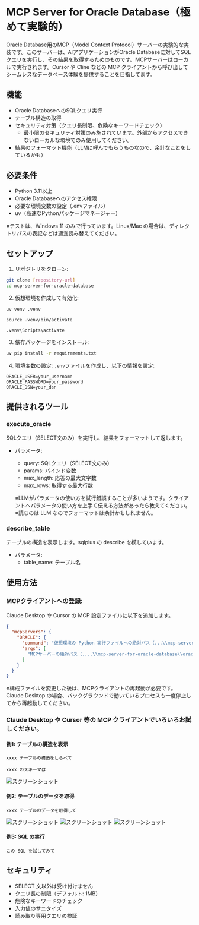 # MCP Server for Oracle Database（極めて実験的）

Oracle Database用のMCP（Model Context Protocol）サーバーの実験的な実装です。このサーバーは、AIアプリケーションがOracle Databaseに対してSQLクエリを実行し、その結果を取得するためのものです。MCPサーバーはローカルで実行されます。Cursor や Cline などの MCP クライアントから呼び出してシームレスなデータベース体験を提供することを目指してます。

## 機能

- Oracle DatabaseへのSQLクエリ実行
- テーブル構造の取得
- セキュリティ対策（クエリ長制限、危険なキーワードチェック）
    - 最小限のセキュリティ対策のみ施されています。外部からアクセスできないローカルな環境でのみ使用してください。
- 結果のフォーマット機能（LLMに呼んでもらうものなので、余計なことをしているかも）

## 必要条件

- Python 3.11以上
- Oracle  Databaseへのアクセス権限
- 必要な環境変数の設定（.envファイル）
- uv（高速なPythonパッケージマネージャー）

※テストは、Windows 11 のみで行っています。Linux/Mac の場合は、ディレクトリパスの表記などは適宜読み替えてください。

## セットアップ

1. リポジトリをクローン:
```bash
git clone [repository-url]
cd mcp-server-for-oracle-database
```

2. 仮想環境を作成して有効化:
```bash
uv venv .venv
```
```bash:Python仮想環境の有効化（Linux/Mac/Windows の gitbash など）
source .venv/bin/activate
```
```PowerShell:Python仮想環境の有効化（Windows PowerShell）
.venv\Scripts\activate
```

3. 依存パッケージをインストール:
```bash
uv pip install -r requirements.txt
```

4. 環境変数の設定:
`.env`ファイルを作成し、以下の情報を設定:
```
ORACLE_USER=your_username
ORACLE_PASSWORD=your_password
ORACLE_DSN=your_dsn
```

## 提供されるツール

### execute_oracle
SQLクエリ（SELECT文のみ）を実行し、結果をフォーマットして返します。
- パラメータ:
  - query: SQLクエリ（SELECT文のみ）
  - params: バインド変数
  - max_length: 応答の最大文字数
  - max_rows: 取得する最大行数

  ※LLMがパラメータの使い方を試行錯誤することが多いようです。クライアントへパラメータの使い方を上手く伝える方法があったら教えてください。
  ※読むのは LLM なのでフォーマットは余計かもしれません。

### describe_table
テーブルの構造を表示します。sqlplus の describe を模しています。
- パラメータ:
  - table_name: テーブル名

## 使用方法

### MCPクライアントへの登録:
Claude Desktop や Cursor の MCP 設定ファイルに以下を追加します。
```json
{
  "mcpServers": {
    "ORACLE": {
      "command": "仮想環境の Python 実行ファイルへの絶対パス（...\\mcp-server-for-autonomous-database\\.venv\\Scripts\\python.exe）",
      "args": [
        "MCPサーバーの絶対パス（....\\mcp-server-for-oracle-database\\oracledb_mcp_server.py）"
      ]
    }
  }
}
```
※構成ファイルを変更した後は、MCPクライアントの再起動が必要です。Claude Desktop の場合、バックグラウンドで動いているプロセスも一度停止してから再起動してください。
### Claude Desktop や Cursor 等の MCP クライアントでいろいろお試しください。
#### 例1: テーブルの構造を表示
```text
xxxx テーブルの構造をしらべて
```
```text
xxxx のスキーマは
```
![スクリーンショット](screenshot_sample-01.jpg)

#### 例2: テーブルのデータを取得
```text
xxxx テーブルのデータを取得して
```
![スクリーンショット](screenshot_sample-02.jpg)
![スクリーンショット](screenshot_sample-03.jpg)
![スクリーンショット](screenshot_sample-04.jpg)
#### 例3: SQL の実行
```text
この SQL を試してみて
```


## セキュリティ

- SELECT 文以外は受け付けません
- クエリ長の制限（デフォルト: 1MB）
- 危険なキーワードのチェック
- 入力値のサニタイズ
- 読み取り専用クエリの検証